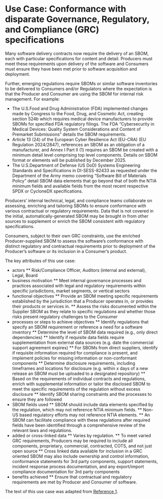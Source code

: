 # Use Case: Conformance with disparate Governance, Regulatory, and Compliance (GRC) specifications

Many software delivery contracts now require the delivery of an SBOM, 
each with particular specifications for content and detail. 
Producers must meet these requirements upon delivery of the software 
and Consumers must ensure they have been met prior to software acquisition 
and deployment.

Further, emerging regulations require SBOMs or similar software inventories 
to be delivered to Consumers and/or Regulators where the expectation 
is that the Producer and Consumer are using the SBOM 
for internal risk management. 
For example:
* The U.S.Food and Drug Administration (FDA) implemented changes made by Congress to the Food, Drug, and Cosmetic Act, creating section 524b which requires medical device manufacturers to provide SBOMs for specified FDA regulatory filings. The FDA “Cybersecurity in Medical Devices: Quality System Considerations and Content of Premarket Submissions” details the SBOM requirements.
* Article 13 (24) of the European Cyber Resilience Act (EU-CRA) (EU Regulation 2024/2847), references an SBOM as an obligation of a manufacturer, and Annex I Part II (1) requires an SBOM be created with a minimum detail level comprising top level components. Details on SBOM format or elements will be published by December 2025.
* The U.S.Department of Defense (US DoD) Systems Engineering Standards and Specifications in DI-SESS-82433 as requested under the Department of the Army memo covering “Software Bill of Materials Policy” detail SBOM data elements that go beyond that of both the NTIA minimum fields and available fields from the most recent respective SPDX or CycloneDX specifications.

Producers’ internal technical, legal, and compliance teams collaborate 
on assessing, enriching and tailoring SBOMs to ensure conformance 
with various contractual or regulatory requirements. 
Data that is not covered in the initial, automatically-generated SBOM 
may be brought in from other sources to supplement or enrich the SBOM 
consistent with regulatory specifications.

Consumers, subject to their own GRC constraints, 
use the enriched Producer-supplied SBOM to assess the software’s conformance 
with distinct regulatory and contractual requirements prior to deployment 
of the Producer’s software or its inclusion in a Consumer’s product.

The key attributes of this use case:

* actors
** Risk/Compliance Officer, Auditors (internal and external), Legal, Board
* business motivation
** Meet internal governance processes and practices associated with legal and regulatory requirements within specific jurisdictions, market segments, or vertical sectors
* functional objectives
** Provide an SBOM meeting specific requirements established by the jurisdiction that a Producer operates in, or provides their products or services in.
** Assess the risks documented within the Supplier SBOM as they relate to specific regulations and whether those risks present regulatory challenges to the Consumer
* processes or steps to achieve objectives
** Identify regulations that specify an SBOM requirement or reference a need for a software inventory
** Determine the level of SBOM data required (e.g., only direct dependencies)
** Identify if requisite data fields require supplementation from external data sources (e.g. date the commercial support agreement expires)
** For SBOMs from direct suppliers, identify if requisite information required for compliance is present, and implement policies for missing information or non-conformant components
** Determine disclosure requirements, including timeframes and locations for disclosure (e.g. within x days of a new release an SBOM must be uploaded to a designated repository)
** Based on the requirements of individual contracts and regulations, enrich with supplemental information or tailor the disclosed SBOM to meet the specific requirements of the regulation without excess disclosure
** Identify SBOM sharing constraints and the processes to ensure they are followed
* SBOM fields used
** SBOM should include data elements specified by the regulation, which may not reference NTIA minimum fields. 
** Non-US based regulatory efforts may not reference NTIA elements.
** An SBOM can facilitate compliance with these regulations after required fields have been identified through a comprehensive review of the relevant laws and regulations.
* added or cross-linked data
** Varies by regulation.
** To meet varied GRC requirements, Producers may be required to include all components, proprietary, commercial, contracted, COTS, and not just open source
** Cross linked data available for inclusion in a GRC oriented SBOM may also include ownership and control information, conformance statements for 3rd party components, support statements, incident response process documentation, and any export/import compliance documentation for 3rd party components
* benefits achieved
** Ensure that contractual and regulatory requirements are met by Producer and Consumer of software.


The text of this use case was adapted from [Reference 1](./README.md#references).
